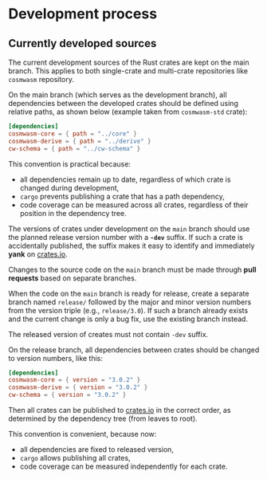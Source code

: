 # Development process

## Currently developed sources

The current development sources of the Rust crates are kept on the main branch.
This applies to both single-crate and multi-crate repositories like `cosmwasm` repository.

On the main branch (which serves as the development branch),
all dependencies between the developed crates should be defined using relative paths,
as shown below (example taken from `cosmwasm-std` crate):

```toml
[dependencies]
cosmwasm-core = { path = "../core" }
cosmwasm-derive = { path = "../derive" }
cw-schema = { path = "../cw-schema" }
```

This convention is practical because:
- all dependencies remain up to date, regardless of which crate is changed during development,
- `cargo` prevents publishing a crate that has a path dependency,
- code coverage can be measured across all crates, regardless of their position in the dependency tree.

The versions of crates under development on the `main` branch should use the planned release version number
with a **`-dev`** suffix. If such a crate is accidentally published, the suffix makes it easy to identify
and immediately **yank** on [crates.io](https://crates.io).

Changes to the source code on the `main` branch must be made through **pull requests** based on separate branches.

When the code on the `main` branch is ready for release, create a separate branch named `release/`
followed by the major and minor version numbers from the version triple (e.g., `release/3.0`).
If such a branch already exists and the current change is only a bug fix, use the existing branch instead.

The released version of creates must not contain `-dev` suffix.

On the release branch, all dependencies between crates should be changed to version numbers, like this:

```toml
[dependencies]
cosmwasm-core = { version = "3.0.2" }
cosmwasm-derive = { version = "3.0.2" }
cw-schema = { version = "3.0.2" }
```

Then all crates can be published to [crates.io](https://crates.io) in the correct order,
as determined by the dependency tree (from leaves to root).

This convention is convenient, because now:
- all dependencies are fixed to released version,
- `cargo` allows publishing all crates,
- code coverage can be measured independently for each crate.
